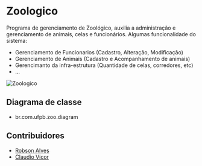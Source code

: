 # Zoologico

Programa de gerenciamento de Zoológico, auxilia a administração e gerenciamento de animais, celas e funcionários. Algumas funcionalidade do sistema:
* Gerenciamento de Funcionarios (Cadastro, Alteração, Modificação)
* Gerenciamento de Animais (Cadastro e Acompanhamento de animais)
* Gerencimanto da infra-estrutura (Quantidade de celas, corredores, etc)
* ...


![Zoologico](http://travelforever.com.br/wp-content/uploads/2013/03/Zoologico_Curitiba_06_girafa.jpg)

## Diagrama de classe
* br.com.ufpb.zoo.diagram

## Contribuidores

* [Robson Alves](https://github.com/robsonalvz)
* [Claudio Vicor](https://github.com/ClaudioVic)
